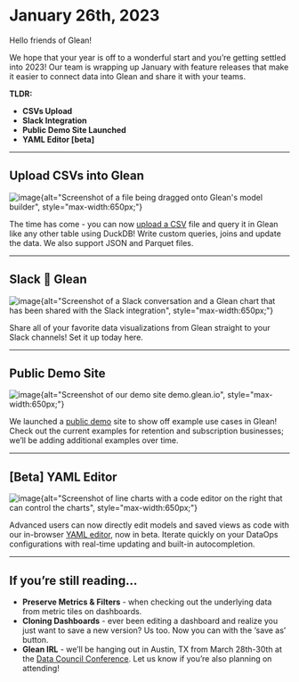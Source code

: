 # January 26th, 2023

Hello friends of Glean!

We hope that your year is off to a wonderful start and you’re getting settled into 2023! Our team is wrapping up January with feature releases that make it easier to connect data into Glean and share it with your teams.

**TLDR:**

- **CSVs Upload**
- **Slack Integration**
- **Public Demo Site Launched**
- **YAML Editor [beta]**

---

## Upload CSVs into Glean

![image](../assets/product_updates/230126_csv.png){alt="Screenshot of a file being dragged onto Glean's model builder", style="max-width:650px;"}

The time has come - you can now [upload a CSV](../../docs/data-modeling/query-data-files/) file and query it in Glean like any other table using DuckDB! Write custom queries, joins and update the data. We also support JSON and Parquet files.

---

## Slack 🤝 Glean

![image](../assets/product_updates/230126_slack.png){alt="Screenshot of a Slack conversation and a Glean chart that has been shared with the Slack integration", style="max-width:650px;"}

Share all of your favorite data visualizations from Glean straight to your Slack channels! Set it up today here.

---

## Public Demo Site

![image](../assets/product_updates/230126_demo.png){alt="Screenshot of our demo site demo.glean.io", style="max-width:650px;"}

We launched a [public demo](https://demo.glean.io/) site to show off example use cases in Glean! Check out the current examples for retention and subscription businesses; we’ll be adding additional examples over time.

---

## [Beta] YAML Editor

![image](../assets/product_updates/230126_yaml.png){alt="Screenshot of line charts with a code editor on the right that can control the charts", style="max-width:650px;"}

Advanced users can now directly edit models and saved views as code with our in-browser [YAML editor](../docs/data-ops/Using-the-YAML-Editor.md), now in beta. Iterate quickly on your DataOps configurations with real-time updating and built-in autocompletion.

---

## If you’re still reading…

- **Preserve Metrics & Filters** - when checking out the underlying data from metric tiles on dashboards.
- **Cloning Dashboards** - ever been editing a dashboard and realize you just want to save a new version? Us too. Now you can with the ‘save as’ button.
- **Glean IRL** - we’ll be hanging out in Austin, TX from March 28th-30th at the [Data Council Conference](https://www.datacouncil.ai/austin). Let us know if you’re also planning on attending!
